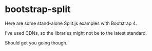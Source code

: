 # bootstrap-split
Here are some stand-alone Split.js examples with Bootstrap 4. 

I've used CDNs, so the libraries might not be to the latest standard. 

Should get you going though.
